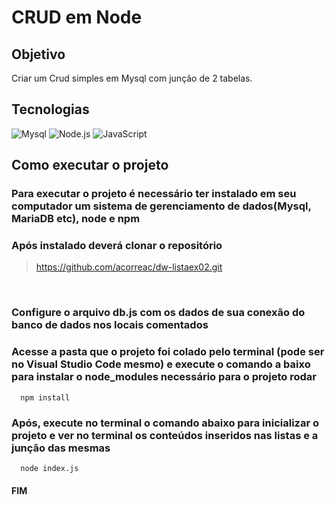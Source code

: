 # CRUD em Node


## Objetivo
Criar um Crud simples em Mysql com junção de 2 tabelas.

## Tecnologias

![Mysql](https://img.shields.io/badge/MySQL-005C84?style=for-the-badge&logo=mysql&logoColor=white)
![Node.js](https://img.shields.io/badge/Node.js-339933?style=for-the-badge&logo=nodedotjs&logoColor=white)
![JavaScript](https://img.shields.io/badge/JavaScript-323330?style=for-the-badge&logo=javascript&logoColor=F7DF1E)


## Como executar o projeto
<h3>Para executar o projeto é necessário ter instalado em seu computador um sistema de gerenciamento de dados(Mysql, MariaDB etc), node e npm</h3>

<h3>Após instalado deverá clonar o repositório</h3>

> https://github.com/acorreac/dw-listaex02.git
<br>

<h3>Configure o arquivo db.js com os dados de sua conexão do banco de dados nos locais comentados</h3>

<h3>Acesse a pasta que o projeto foi colado pelo terminal (pode ser no Visual Studio Code mesmo) e execute o comando a baixo para instalar o node_modules necessário para o projeto rodar</h3>

```
  npm install
```
<h3>Após, execute no terminal o comando abaixo para inicializar o projeto e ver no terminal os conteúdos inseridos nas listas e a junção das mesmas</h3>

```
  node index.js
```

<h4>FIM</h4>
